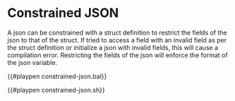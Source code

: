 # Constrained JSON

A json can be constrained with a struct definition to restrict the fields of the json to that of the struct. If tried to access a field with an invalid field as per the struct definition or initialize a json with invalid fields, this will cause a compilation error. 
Restricting the fields of the json will enforce the format of the json variable.

{{#playpen constrained-json.bal}}

{{#playpen constrained-json.sh}}
